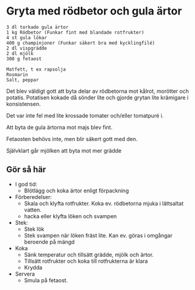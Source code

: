 # Gryta med rödbetor och gula ärtor
```
3 dl torkade gula ärtor
1 kg Rödbetor (Funkar fint med blandade rotfrukter)
4 st gula lökar
400 g champinjoner (Funkar säkert bra med kycklingfilé)
2 dl vispgrädde
2 dl mjölk
300 g fetaost

Matfett, t ex rapsolja
Rosmarin
Salt, peppar
```
Det blev väldigt gott att byta delar av rödbetorna mot kålrot, morötter och
potatis. Potatisen kokade då sönder lite och gjorde grytan lite krämigare i
konsistensen.

Det var inte fel med lite krossade tomater och/eller tomatpuré i.

Att byta de gula ärtorna mot majs blev fint.

Fetaosten behövs inte, men blir säkert gott med den.

Självklart går mjölken att byta mot mer grädde

## Gör så här
* I god tid:
  * Blötlägg och koka ärtor enligt förpackning
* Förberedelser:
  * Skala och klyfta rotfrukter. Koka ev. rödbetorna mjuka i lättsaltat vatten.
  * hacka eller klyfta löken och svampen
* Stek:
  * Stek lök
  * Stek svampen när löken fräst lite. Kan ev. göras i omgångar beroende på
    mängd
* Koka
  * Sänk temperatur och tillsätt grädde, mjölk och ärtor.
  * Tillsätt rotfrukter och koka till rotfrukterna är klara
  * Krydda
* Servera
  * Smula på fetaost.
